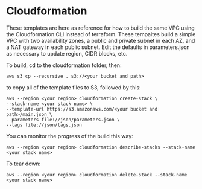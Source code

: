 
# Cloudformation
These templates are here as reference for how to build the same VPC using the Cloudformation CLI instead of terraform. These tempaltes build a simple VPC with two availability zones, a public and private subnet in each AZ, and a NAT gateway in each public subnet. Edit the defaults in parameters.json as necessary to update region, CIDR blocks, etc. 

To build, cd to the cloudformation folder, then: 
```
aws s3 cp --recursive . s3://<your bucket and path>
```
to copy all of the template files to S3, followed by this:
```
aws --region <your region> cloudformation create-stack \
--stack-name <your stack name> \
--template-url https://s3.amazonaws.com/<your bucket and path>/main.json \
--parameters file://json/parameters.json \
--tags file://json/tags.json
```
You can monitor the progress of the build this way:
```
aws --region <your region> cloudformation describe-stacks --stack-name <your stack name>
```
To tear down:
```
aws --region <your region> cloudformation delete-stack --stack-name <your stack name>
```
